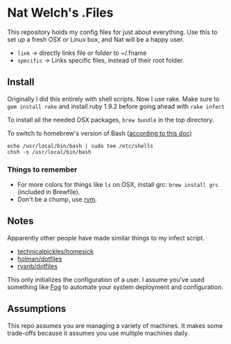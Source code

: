 # Nat Welch's .Files

This repository holds my config files for just about everything. Use this to set up a fresh OSX or Linux box, and Nat will be a happy user.

 * `link` &rarr; directly links file or folder to ~/.fname
 * `specific` &rarr; Links specific files, instead of their root folder.

## Install

Originally I did this entirely with shell scripts. Now I use rake. Make sure to `gem install rake` and install ruby 1.9.2 before going ahead with `rake infect`

To install all the needed OSX packages, `brew bundle` in the top directory.

To switch to homebrew's version of Bash ([according to this doc](https://johndjameson.com/blog/updating-your-shell-with-homebrew/))

```
echo /usr/local/bin/bash | sudo tee /etc/shells
chsh -s /usr/local/bin/bash
```

### Things to remember

 * For more colors for things like `ls` on OSX, install grc: `brew install grc` (included in Brewfile).
 * Don't be a chump, use [rvm](https://rvm.io/).

## Notes

Apparently other people have made similar things to my infect script.

 * [technicalpickles/homesick](https://github.com/technicalpickles/homesick)
 * [holman/dotfiles](https://github.com/holman/dotfiles)
 * [ryanb/dotfiles](https://github.com/ryanb/dotfiles)

This only initializes the configuration of a user. I assume you've used something like [Fog](http://fog.io) to automate your system deployment and configuration.

## Assumptions

This repo assumes you are managing a variety of machines. It makes some trade-offs because it assumes you use multiple machines daily.
